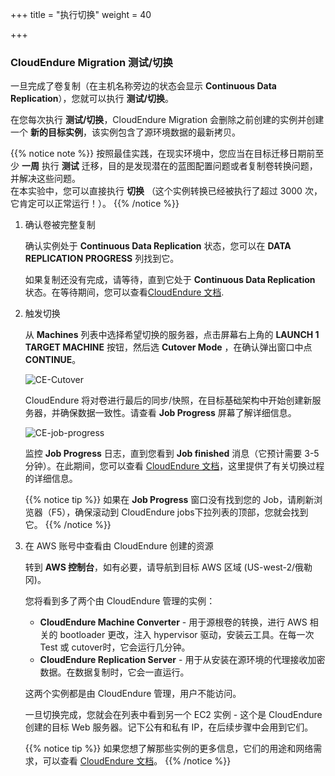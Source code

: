 +++
title = "执行切换"
weight = 40

+++
### CloudEndure Migration 测试/切换

一旦完成了卷复制（在主机名称旁边的状态会显示 **Continuous Data Replication**），您就可以执行 **测试/切换**。

在您每次执行 **测试/切换**，CloudEndure Migration 会删除之前创建的实例并创建一个 **新的目标实例**，该实例包含了源环境数据的最新拷贝。

{{% notice note %}}
按照最佳实践，在现实环境中，您应当在目标迁移日期前至少 **一周** 执行 **测试** 迁移，目的是发现潜在的蓝图配置问题或者复制卷转换问题，并解决这些问题。  
在本实验中，您可以直接执行 **切换** （这个实例转换已经被执行了超过 3000 次，它肯定可以正常运行！）。
{{% /notice %}}


1. 确认卷被完整复制
   
    确认实例处于 **Continuous Data Replication** 状态，您可以在 **DATA REPLICATION PROGRESS** 列找到它。

    如果复制还没有完成，请等待，直到它处于 **Continuous Data Replication** 状态。在等待期间，您可以查看<a href="https://docs.cloudendure.com/" target="_blank">CloudEndure 文档</a>.

2. 触发切换
   
    从 **Machines** 列表中选择希望切换的服务器，点击屏幕右上角的 **LAUNCH 1 TARGET MACHINE** 按钮，然后选 **Cutover Mode** ，在确认弹出窗口中点 **CONTINUE**。

    ![CE-Cutover](/ce/CE-Cutover.zh.png)

    CloudEndure 将对卷进行最后的同步/快照，在目标基础架构中开始创建新服务器，并确保数据一致性。请查看 **Job Progress** 屏幕了解详细信息。


    ![CE-job-progress](/ce/CE-job-progress.zh.png)

    监控 **Job Progress** 日志，直到您看到 **Job finished** 消息（它预计需要 3-5 分钟）。在此期间，您可以查看 <a href="https://docs.cloudendure.com/#Configuring_and_Running_Migration/Performing_a_Migration_Cutover/Performing_a_Migration_Cutover.htm" target="_blank">CloudEndure 文档</a>，这里提供了有关切换过程的详细信息。

    {{% notice tip %}}
如果在 **Job Progress** 窗口没有找到您的 Job，请刷新浏览器（F5），确保滚动到 CloudEndure jobs下拉列表的顶部，您就会找到它。
{{% /notice %}}

3. 在 AWS 账号中查看由 CloudEndure 创建的资源
   
    转到 **AWS 控制台**，如有必要，请导航到目标 AWS 区域 (US-west-2/俄勒冈)。
   
    您将看到多了两个由 CloudEndure 管理的实例：
    - **CloudEndure Machine Converter** - 用于源根卷的转换，进行 AWS 相关的 bootloader 更改，注入 hypervisor 驱动，安装云工具。在每一次 Test 或 cutover时，它会运行几分钟。
    - **CloudEndure Replication Server** - 用于从安装在源环境的代理接收加密数据。在数据复制时，它会一直运行。

    这两个实例都是由 CloudEndure 管理，用户不能访问。

    一旦切换完成，您就会在列表中看到另一个 EC2 实例 - 这个是 CloudEndure 创建的目标 Web 服务器。记下公有和私有 IP，在后续步骤中会用到它们。

    {{% notice tip %}}
如果您想了解那些实例的更多信息，它们的用途和网络需求，可以查看 <a href="https://docs.cloudendure.com/#Preparing_Your_Environments/Network_Requirements/Network_Requirements.htm" target="_blank">CloudEndure 文档</a>。
{{% /notice %}}
